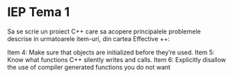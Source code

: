 # IEP Tema 1

Sa se scrie un proiect C++ care sa acopere principalele problemele descrise in urmatoarele item-uri, din cartea Effective ++:

Item 4: Make sure that objects are initialized before they’re used.
Item 5: Know what functions C++ silently writes and calls.
Item 6: Explicitly disallow the use of compiler generated functions you do not want
